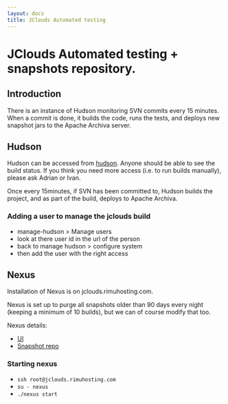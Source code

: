 ```yaml
---
layout: docs
title: JClouds Automated testing
---
```


# JClouds Automated testing + snapshots repository.

## Introduction

There is an instance of Hudson monitoring SVN commits every 15 minutes. 
When a commit is done, it builds the code, runs the tests, and 
deploys new snapshot jars to the Apache Archiva server.

## Hudson

Hudson can be accessed from [hudson](http://jclouds.rimuhosting.com/hudson). Anyone should be able to see the build status. 
If you think you need more access (i.e. to run builds manually), please ask Adrian or Ivan. 

Once every 15minutes, if SVN has been committed to, Hudson builds the project, and 
as part of the build, deploys to Apache Archiva.

### Adding a user to manage the jclouds build

*  manage-hudson > Manage users
*  look at there user id in the url of the person
*  back to manage hudson > configure system
*  then add the user with the right access

## Nexus 

Installation of Nexus is on jclouds.rimuhosting.com.

Nexus is set up to purge all snapshots older than 90 days every night (keeping a minimum of 10 builds), 
but we can of course modify that too.

Nexus details:

*  [UI](http://jclouds.rimuhosting.com:8081/nexus/)
*  [Snapshot repo](https://oss.sonatype.org/content/repositories/snapshots)

### Starting nexus 
*  `ssh root@jclouds.rimuhosting.com`
*  `su - nexus`
*  `./nexus start`

